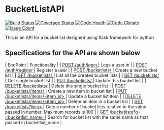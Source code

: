 # BucketListAPI
[![Build Status](https://travis-ci.org/malmike/BucketListAPI.svg?branch=master)](https://travis-ci.org/malmike/BucketListAPI)
[![Coverage Status](https://coveralls.io/repos/github/malmike/BucketListAPI/badge.svg?branch=master)](https://coveralls.io/github/malmike/BucketListAPI?branch=master)
[![Code Health](https://landscape.io/github/malmike/BucketListAPI/master/landscape.svg?style=flat)](https://landscape.io/github/malmike/BucketListAPI/master)
[![Code Climate](https://codeclimate.com/github/malmike/BucketListAPI/badges/gpa.svg)](https://codeclimate.com/github/malmike/BucketListAPI)
[![Issue Count](https://codeclimate.com/github/malmike/BucketListAPI/badges/issue_count.svg)](https://codeclimate.com/github/malmike/BucketListAPI)

This is an API for a bucket list designed using flask framework for python

## Specifications for the API are shown below
| EndPoint | Functionality |
| [ POST /auth/login ](#) | Logs a user in |
| [ POST /auth/register ](#) | Register a user |
| [ POST /bucketlists/ ](#) | Create a new bucket list |
| [ GET /bucketlists/ ](#) | List all the created bucket lists |
| [ GET /bucketlists/<id> ](#) | Get single bucket list |
| [ PUT /bucketlists/<id> ](#) | Update this bucket list |
| [ DELETE /bucketlists/<id> ](#) | Delete this single bucket list |
| [ POST /bucketlists/<id>/items/ ](#) | Create a new item in bucket list |
| [ PUT /bucketlists/<id>/items/<item_id> ](#) | Update a bucket list item |
| [ DELETE /bucketlists/<id>/items/<item_id> ](#) | Delete an item in a bucket list |
| [ GET /bucketlists?limit=<number> ](#) | Gets a number of bucket lists relative to the value passed in number. Maximum records is 100 |
| [ GET /bucketlists?q=<bucketlist_name> ](#) | Search for bucket list with the same name as that passed in bucketlist_name |